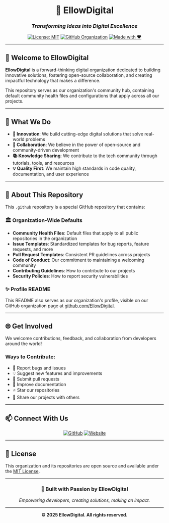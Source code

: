<div align="center">

# 🌟 EllowDigital

### *Transforming Ideas into Digital Excellence*

[![License: MIT](https://img.shields.io/badge/License-MIT-yellow.svg)](https://opensource.org/licenses/MIT)
[![GitHub Organization](https://img.shields.io/badge/Organization-EllowDigital-blue?logo=github)](https://github.com/EllowDigital)
[![Made with ❤️](https://img.shields.io/badge/Made%20with-%E2%9D%A4%EF%B8%8F-red.svg)](https://github.com/EllowDigital)

---

</div>

## 👋 Welcome to EllowDigital

**EllowDigital** is a forward-thinking digital organization dedicated to building innovative solutions, fostering open-source collaboration, and creating impactful technology that makes a difference.

This repository serves as our organization's community hub, containing default community health files and configurations that apply across all our projects.

---

## 🎯 What We Do

- **🚀 Innovation**: We build cutting-edge digital solutions that solve real-world problems
- **🤝 Collaboration**: We believe in the power of open-source and community-driven development
- **📚 Knowledge Sharing**: We contribute to the tech community through tutorials, tools, and resources
- **💡 Quality First**: We maintain high standards in code quality, documentation, and user experience

---

## 📂 About This Repository

This `.github` repository is a special GitHub repository that contains:

### 🏛️ Organization-Wide Defaults
- **Community Health Files**: Default files that apply to all public repositories in the organization
- **Issue Templates**: Standardized templates for bug reports, feature requests, and more
- **Pull Request Templates**: Consistent PR guidelines across projects
- **Code of Conduct**: Our commitment to maintaining a welcoming community
- **Contributing Guidelines**: How to contribute to our projects
- **Security Policies**: How to report security vulnerabilities

### ✨ Profile README
This README also serves as our organization's profile, visible on our GitHub organization page at [github.com/EllowDigital](https://github.com/EllowDigital).

---

## 🌐 Get Involved

We welcome contributions, feedback, and collaboration from developers around the world!

### Ways to Contribute:
- 🐛 Report bugs and issues
- 💡 Suggest new features and improvements
- 🔧 Submit pull requests
- 📖 Improve documentation
- ⭐ Star our repositories
- 🔗 Share our projects with others

---

## 📫 Connect With Us

<div align="center">

[![GitHub](https://img.shields.io/badge/GitHub-EllowDigital-181717?style=for-the-badge&logo=github)](https://github.com/EllowDigital)
[![Website](https://img.shields.io/badge/Website-Coming%20Soon-00C7B7?style=for-the-badge&logo=google-chrome&logoColor=white)](#)

</div>

---

## 📜 License

This organization and its repositories are open source and available under the [MIT License](LICENSE).

---

<div align="center">

### 💙 Built with Passion by EllowDigital

*Empowering developers, creating solutions, making an impact.*

---

**© 2025 EllowDigital. All rights reserved.**

</div>
